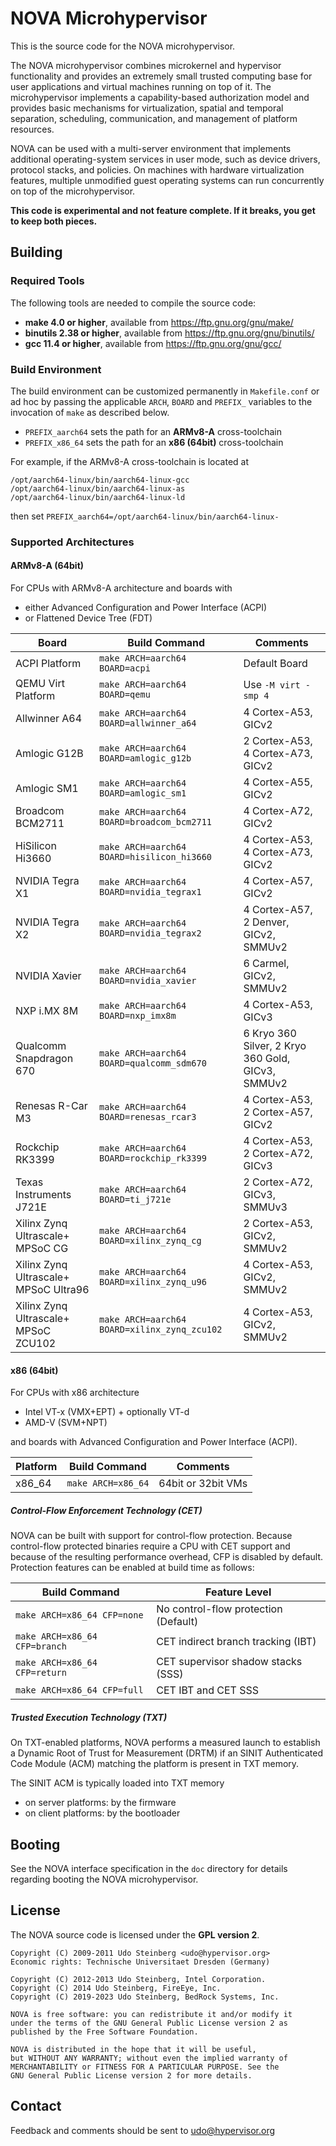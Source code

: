 # NOVA Microhypervisor

This is the source code for the NOVA microhypervisor.

The NOVA microhypervisor combines microkernel and hypervisor functionality
and provides an extremely small trusted computing base for user applications
and virtual machines running on top of it. The microhypervisor implements a
capability-based authorization model and provides basic mechanisms for
virtualization, spatial and temporal separation, scheduling, communication,
and management of platform resources.

NOVA can be used with a multi-server environment that implements additional
operating-system services in user mode, such as device drivers, protocol
stacks, and policies. On machines with hardware virtualization features,
multiple unmodified guest operating systems can run concurrently on top of
the microhypervisor.

**This code is experimental and not feature complete. If it breaks, you get
  to keep both pieces.**

## Building

### Required Tools

The following tools are needed to compile the source code:

- **make 4.0 or higher**, available from https://ftp.gnu.org/gnu/make/
- **binutils 2.38 or higher**, available from https://ftp.gnu.org/gnu/binutils/
- **gcc 11.4 or higher**, available from https://ftp.gnu.org/gnu/gcc/

### Build Environment

The build environment can be customized permanently in `Makefile.conf` or
ad hoc by passing the applicable `ARCH`, `BOARD` and `PREFIX_` variables to
the invocation of `make` as described below.

- `PREFIX_aarch64` sets the path for an **ARMv8-A** cross-toolchain
- `PREFIX_x86_64` sets the path for an **x86 (64bit)** cross-toolchain

For example, if the ARMv8-A cross-toolchain is located at
```
/opt/aarch64-linux/bin/aarch64-linux-gcc
/opt/aarch64-linux/bin/aarch64-linux-as
/opt/aarch64-linux/bin/aarch64-linux-ld
```

then set `PREFIX_aarch64=/opt/aarch64-linux/bin/aarch64-linux-`

### Supported Architectures

#### ARMv8-A (64bit)

For CPUs with ARMv8-A architecture and boards with
- either Advanced Configuration and Power Interface (ACPI)
- or Flattened Device Tree (FDT)

**Board**                             | **Build Command**                            | **Comments**
------------------------------------- | -------------------------------------------- | --------------------
ACPI Platform                         | `make ARCH=aarch64 BOARD=acpi`               | Default Board
QEMU Virt Platform                    | `make ARCH=aarch64 BOARD=qemu`               | Use `-M virt -smp 4`
Allwinner A64                         | `make ARCH=aarch64 BOARD=allwinner_a64`      | 4 Cortex-A53, GICv2
Amlogic G12B                          | `make ARCH=aarch64 BOARD=amlogic_g12b`       | 2 Cortex-A53, 4 Cortex-A73, GICv2
Amlogic SM1                           | `make ARCH=aarch64 BOARD=amlogic_sm1`        | 4 Cortex-A55, GICv2
Broadcom BCM2711                      | `make ARCH=aarch64 BOARD=broadcom_bcm2711`   | 4 Cortex-A72, GICv2
HiSilicon Hi3660                      | `make ARCH=aarch64 BOARD=hisilicon_hi3660`   | 4 Cortex-A53, 4 Cortex-A73, GICv2
NVIDIA Tegra X1                       | `make ARCH=aarch64 BOARD=nvidia_tegrax1`     | 4 Cortex-A57, GICv2
NVIDIA Tegra X2                       | `make ARCH=aarch64 BOARD=nvidia_tegrax2`     | 4 Cortex-A57, 2 Denver, GICv2, SMMUv2
NVIDIA Xavier                         | `make ARCH=aarch64 BOARD=nvidia_xavier`      | 6 Carmel, GICv2, SMMUv2
NXP i.MX 8M                           | `make ARCH=aarch64 BOARD=nxp_imx8m`          | 4 Cortex-A53, GICv3
Qualcomm Snapdragon 670               | `make ARCH=aarch64 BOARD=qualcomm_sdm670`    | 6 Kryo 360 Silver, 2 Kryo 360 Gold, GICv3, SMMUv2
Renesas R-Car M3                      | `make ARCH=aarch64 BOARD=renesas_rcar3`      | 4 Cortex-A53, 2 Cortex-A57, GICv2
Rockchip RK3399                       | `make ARCH=aarch64 BOARD=rockchip_rk3399`    | 4 Cortex-A53, 2 Cortex-A72, GICv3
Texas Instruments J721E               | `make ARCH=aarch64 BOARD=ti_j721e`           | 2 Cortex-A72, GICv3, SMMUv3
Xilinx Zynq Ultrascale+ MPSoC CG      | `make ARCH=aarch64 BOARD=xilinx_zynq_cg`     | 2 Cortex-A53, GICv2, SMMUv2
Xilinx Zynq Ultrascale+ MPSoC Ultra96 | `make ARCH=aarch64 BOARD=xilinx_zynq_u96`    | 4 Cortex-A53, GICv2, SMMUv2
Xilinx Zynq Ultrascale+ MPSoC ZCU102  | `make ARCH=aarch64 BOARD=xilinx_zynq_zcu102` | 4 Cortex-A53, GICv2, SMMUv2

#### x86 (64bit)

For CPUs with x86 architecture
- Intel VT-x (VMX+EPT) + optionally VT-d
- AMD-V (SVM+NPT)

and boards with Advanced Configuration and Power Interface (ACPI).

**Platform** | **Build Command**  | **Comments**
------------ | -------------------| --------------------
x86_64       | `make ARCH=x86_64` | 64bit or 32bit VMs

##### Control-Flow Enforcement Technology (CET)

NOVA can be built with support for control-flow protection. Because
control-flow protected binaries require a CPU with CET support and because
of the resulting performance overhead, CFP is disabled by default.
Protection features can be enabled at build time as follows:

**Build Command**             | **Feature Level**
------------------------------| -----------------
`make ARCH=x86_64 CFP=none`   | No control-flow protection (Default)
`make ARCH=x86_64 CFP=branch` | CET indirect branch tracking (IBT)
`make ARCH=x86_64 CFP=return` | CET supervisor shadow stacks (SSS)
`make ARCH=x86_64 CFP=full`   | CET IBT and CET SSS

##### Trusted Execution Technology (TXT)

On TXT-enabled platforms, NOVA performs a measured launch to establish a
Dynamic Root of Trust for Measurement (DRTM) if an SINIT Authenticated Code
Module (ACM) matching the platform is present in TXT memory.

The SINIT ACM is typically loaded into TXT memory
- on server platforms: by the firmware
- on client platforms: by the bootloader

## Booting

See the NOVA interface specification in the `doc` directory for details
regarding booting the NOVA microhypervisor.

## License

The NOVA source code is licensed under the **GPL version 2**.

```
Copyright (C) 2009-2011 Udo Steinberg <udo@hypervisor.org>
Economic rights: Technische Universitaet Dresden (Germany)

Copyright (C) 2012-2013 Udo Steinberg, Intel Corporation.
Copyright (C) 2014 Udo Steinberg, FireEye, Inc.
Copyright (C) 2019-2023 Udo Steinberg, BedRock Systems, Inc.

NOVA is free software: you can redistribute it and/or modify it
under the terms of the GNU General Public License version 2 as
published by the Free Software Foundation.

NOVA is distributed in the hope that it will be useful,
but WITHOUT ANY WARRANTY; without even the implied warranty of
MERCHANTABILITY or FITNESS FOR A PARTICULAR PURPOSE. See the
GNU General Public License version 2 for more details.
```

## Contact

Feedback and comments should be sent to udo@hypervisor.org
